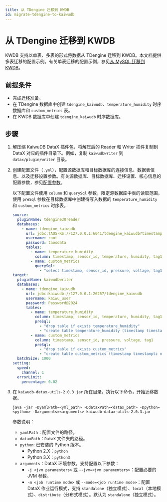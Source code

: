```yaml
---
title: 从 TDengine 迁移到 KWDB
id: migrate-tdengine-to-kaiwudb
---
```


# 从 TDengine 迁移到 KWDB

KWDB 支持以单表、多表的形式将数据从 TDengine 迁移到 KWDB。本文档提供多表迁移的配置示例。有关单表迁移的配置示例，参见[从 MySQL 迁移到 KWDB](./migrate-mysql-to-kaiwudb.md#单表迁移)。

## 前提条件

- 完成[迁移准备](../before-migration.md)。
- 在 TDengine 数据库中创建 `tdengine_kaiwudb`、`temperature_humidity` 时序数据库和 `custom_metrics` 表。
- 在 KWDB 数据库中创建 `tdengine_kaiwudb` 时序数据库。

## 步骤

1. 解压缩 KaiwuDB DataX 插件包，将解压后的 Reader 和 Writer 插件复制到 DataX 对应的插件目录下。例如，复制 `kaiwudbwriter` 到 `datax/plugin/writer` 目录。
2. 创建配置文件（`.yml`），配置源数据库和目标数据库的连接信息、数据表信息、以及迁移设置参数。有关源数据库、目标数据库、迁移设置、核心信息的配置参数，参见[配置参数](../config-params.md)。

    以下配置文件使用 `column` 和 `querySql` 参数，限定源数据库中表的读取范围，使用 `preSql` 参数在目标数据库中创建待写入数据的 `temperature_humidity` 和 `custom_metrics` 时序表。

    ```yaml ts{10,12-13,24-31}
    source:
      pluginName: tdengine30reader
      databases:
        - name: tdengine_kaiwudb
          url: jdbc:TAOS-RS://127.0.0.1:6041/tdengine_kaiwudb?timestampFormat=STRING&timezone=Asia%2FShanghai
          username: root
          password: taosdata
          tables:
            - name: temperature_humidity
              column: timestamp, sensor_id, temperature, humidity, tag1
            - name: custom_metrics
              querySql:
                - "select timestamp, sensor_id, pressure, voltage, tag1 from custom_metrics"
    target:
      pluginName: kaiwudbwriter
      databases:
        - name: tdengine_kaiwudb
          url: jdbc:kaiwudb://127.0.0.1:26257/tdengine_kaiwudb
          username: kaiwu_user
          password: Password@2024
          tables:
            - name: temperature_humidity
              column: timestamp, sensor_id, temperature, humidity, tag1
              preSql:
                - "drop table if exists temperature_humidity"
                - "create table temperature_humidity (timestamp timestamptz not null, sensor_id int, temperature float, humidity float) tags (tag1 int not null) primary tags (tag1)"
            - name: custom_metrics
              column: timestamp, sensor_id, pressure, voltage, tag1
              preSql:
                - "drop table if exists custom_metrics"
                - "create table custom_metrics (timestamp timestamptz not null, sensor_id int, pressure float, voltage float) tags (tag1 int not null) primary tags (tag1)"
      batchSize: 1000
    setting:
      speed:
        channel: 1
      errorLimit:
        percentage: 0.02
    ```

3. 在 `kaiwudb-datax-utils-2.0.3.jar` 所在目录，执行以下命令，开始迁移数据。

    ```shell
    java -jar -DyamlPath=<yml_path> -DdataxPath=<datax_path> -Dpython=<python> -Darguments=<arguments> kaiwudb-datax-utils-2.0.3.jar
    ```

    参数说明：
    - `yamlPath`：配置文件的路径。
    - `dataxPath`：`DataX` 文件夹的路径。
    - `python`: 已安装的 Python 版本。
      - Python 2.X：`python`
      - Python 3.X：`python3`
    - `arguments`：DataX 环境参数。支持配置以下参数：
      - `-j <jvm paramenters>` 或 `--jvm=<jvm paramenters>`：配置必要的 JVM 参数。
      - `-m <job runtime mode>` 或 `--mode=<job runtime mode>`：配置 DataX 作业运行模式，支持 `standalone`（独立模式）、`local`（本地模式）、`distribute`（分布式模式）。默认为 `standalone`（独立模式）。
